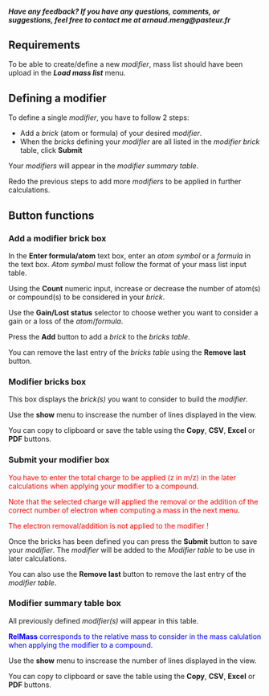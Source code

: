 #### _Have any feedback? If you have any questions, comments, or suggestions, feel free to contact me at arnaud.meng@pasteur.fr_

## **Requirements**

To be able to create/define a new *modifier*, mass list should have been upload in the ***Load mass list*** menu.

## **Defining a modifier**

To define a single *modifier*, you have to follow 2 steps: 

- Add a *brick* (atom or formula) of your desired *modifier*.
- When the *bricks* defining your *modifier* are all listed in the *modifier brick* table, click **Submit** 

Your *modifiers* will appear in the *modifier summary table*. 

Redo the previous steps to add more *modifiers* to be applied in further calculations.

## **Button functions**

### **Add a modifier brick** box

In the **Enter formula/atom** text box, enter an *atom symbol* or a *formula* in the text box. *Atom symbol* must follow the format of your mass list input table.

Using the **Count** numeric input, increase or decrease the number of atom(s) or compound(s) to be considered in your *brick*.

Use the **Gain/Lost status** selector to choose wether you want to consider a gain or a loss of the *atom*/*formula*.

Press the **Add** button to add a *brick* to the *bricks table*.

You can remove the last entry of the *bricks table* using the **Remove last** button.

### **Modifier bricks** box

This box displays the *brick(s)* you want to consider to build the *modifier*.

Use the **show** menu to inscrease the number of lines displayed in the view. 

You can copy to clipboard or save the table using the **Copy**, **CSV**, **Excel** or **PDF** buttons.

### **Submit your modifier** box

<span style="color:red">You have to enter the total charge to be applied (z in m/z) in the later calculations when applying your modifier to a compound</span>.

<span style="color:red">Note that the selected charge will applied the removal or the addition of the correct number of electron when computing a mass in the next menu</span>.

<span style="color:red">The electron removal/addition is not applied to the modifier !</span>

Once the bricks has been defined you can press the **Submit** button to save your *modifier*. The *modifier* will be added to the *Modifier table* to be use in later calculations.

You can also use the **Remove last** button to remove the last entry of the *modifier table*.

### **Modifier summary table** box

All previously defined *modifier(s)* will appear in this table.

<span style="color:blue"> **RelMass** corresponds to the relative mass to consider in the mass calulation when applying the modifier to a compound</span>. 

Use the **show** menu to inscrease the number of lines displayed in the view. 

You can copy to clipboard or save the table using the **Copy**, **CSV**, **Excel** or **PDF** buttons.
